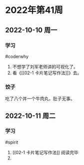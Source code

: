 # 2022年第41周

## 2022-10-10 周一

### 学习 
#coderwhy 
1. 不想学了刘军老师讲的可视化了。
2. 看《[[02-1 卡片笔记写作法]]》去。

### 饺子
吃了八个并一个牛肉丸，肚子无事。


## 2022-10-11 周二

### 学习
#spirit
1. [[02-1 卡片笔记写作法]] 阅读完毕
2. 